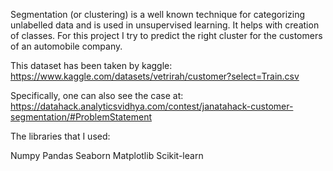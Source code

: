 Segmentation (or clustering) is a well known technique for categorizing unlabelled data and is used in unsupervised learning. It helps with creation of classes.
For this project I try to predict the right cluster for the customers of an automobile company. 

This dataset has been taken by kaggle: 
https://www.kaggle.com/datasets/vetrirah/customer?select=Train.csv 

Specifically, one can also see the case at: 
https://datahack.analyticsvidhya.com/contest/janatahack-customer-segmentation/#ProblemStatement


The libraries that I used:

Numpy
Pandas
Seaborn
Matplotlib
Scikit-learn

